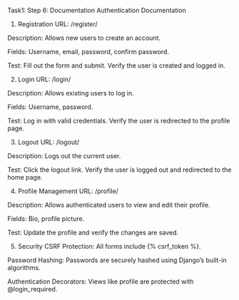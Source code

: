 Task1: 
Step 6: Documentation
Authentication Documentation
1. Registration
URL: /register/

Description: Allows new users to create an account.

Fields: Username, email, password, confirm password.

Test: Fill out the form and submit. Verify the user is created and logged in.

2. Login
URL: /login/

Description: Allows existing users to log in.

Fields: Username, password.

Test: Log in with valid credentials. Verify the user is redirected to the profile page.

3. Logout
URL: /logout/

Description: Logs out the current user.

Test: Click the logout link. Verify the user is logged out and redirected to the home page.

4. Profile Management
URL: /profile/

Description: Allows authenticated users to view and edit their profile.

Fields: Bio, profile picture.

Test: Update the profile and verify the changes are saved.

5. Security
CSRF Protection: All forms include {% csrf_token %}.

Password Hashing: Passwords are securely hashed using Django’s built-in algorithms.

Authentication Decorators: Views like profile are protected with @login_required.